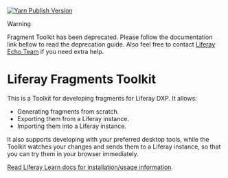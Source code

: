 [![Yarn Publish Version][1]][2]

> [!WARNING]
> Fragment Toolkit has been deprecated. Please follow the documentation link bellow to read the deprecation guide. Also feel free to contact [Liferay Echo Team][3] if you need extra help.

# Liferay Fragments Toolkit

This is a Toolkit for developing fragments for Liferay DXP. It allows:

- Generating fragments from scratch.
- Exporting them from a Liferay instance.
- Importing them into a Liferay instance.

It also supports developing with your preferred desktop tools, while the Toolkit
watches your changes and sends them to a Liferay instance, so that you can try
them in your browser immediately.

[Read Liferay Learn docs for installation/usage information][4].

[1]: https://badge.fury.io/js/generator-liferay-fragments.svg?style=flat
[2]: https://www.npmjs.com/package/generator-liferay-fragments
[3]: https://github.com/liferay-echo
[4]: https://learn.liferay.com/dxp/latest/en/site-building/developer-guide/developing-page-fragments/using-the-fragments-toolkit.html
